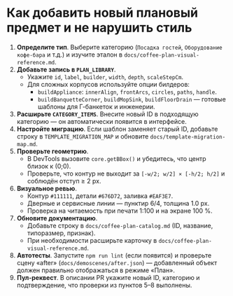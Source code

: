 # Как добавить новый плановый предмет и не нарушить стиль

1. **Определите тип**. Выберите категорию (`Посадка гостей`, `Оборудование кофе-бара` и т.д.) и изучите эталон в `docs/coffee-plan-visual-reference.md`.
2. **Добавьте запись в `PLAN_LIBRARY`**.
   - Укажите `id`, `label`, `builder`, `width`, `depth`, `scaleStepCm`.
   - Для сложных корпусов используйте опции билдеров:
     - `buildAppliance`: `innerAlign`, `frontArcs`, `circles`, `paths`, `handle`.
     - `buildBanquetteCorner`, `buildMopSink`, `buildFloorDrain` — готовые шаблоны для Г-банкеток и инженерии.
3. **Расширьте `CATEGORY_ITEMS`**. Внесите новый ID в подходящую категорию — он автоматически появится в интерфейсе.
4. **Настройте миграцию**. Если шаблон заменяет старый ID, добавьте строку в `TEMPLATE_MIGRATION_MAP` и обновите `docs/template-migration-map.md`.
5. **Проверьте геометрию**.
   - В DevTools вызовите `core.getBBox()` и убедитесь, что центр близок к (0;0).
   - Проверьте, что контур не выходит за `[-w/2; w/2] × [-h/2; h/2]` и соблюдён отступ ≥ 2 px.
6. **Визуальное ревью**.
   - Контур `#111111`, детали `#676D72`, заливка `#EAF3E7`.
   - Дверные и сервисные линии — пунктир 6/4, толщина 1.0 px.
   - Проверка на читаемость при печати 1:100 и на экране 100 %.
7. **Обновите документацию**.
   - Добавьте строку в `docs/coffee-plan-catalog.md` (ID, название, типоразмер, признак).
   - При необходимости расширьте карточку в `docs/coffee-plan-visual-reference.md`.
8. **Автотесты**. Запустите `npm run lint` (если появится) и проверьте сцену «after» (`docs/demoscenes/after.json`) — добавленный объект должен правильно отображаться в режиме «План».
9. **Пул-реквест**. В описании PR укажите новый ID, категорию и подтверждение, что проверки из пунктов 5–8 выполнены.
